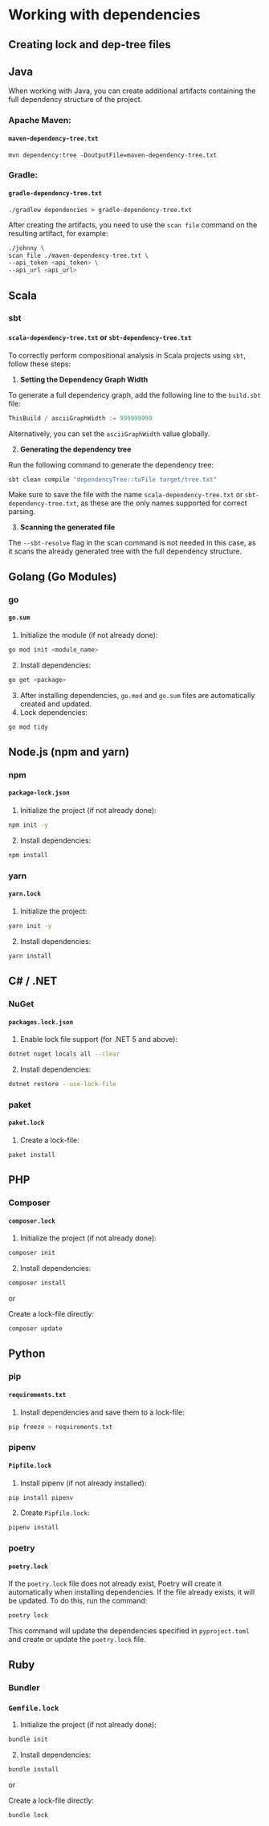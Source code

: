 # Working with dependencies

## Creating lock and dep-tree files

## Java

When working with Java, you can create additional artifacts containing the full dependency structure of the project.

### Apache Maven:

#### `maven-dependency-tree.txt`

```
mvn dependency:tree -DoutputFile=maven-dependency-tree.txt
```

### Gradle:

#### `gradle-dependency-tree.txt`

```
./gradlew dependencies > gradle-dependency-tree.txt
```

After creating the artifacts, you need to use the `scan file` command on the resulting artifact, for example:

``` bash
./johnny \
scan file ./maven-dependency-tree.txt \
--api_token <api_token> \
--api_url <api_url>
```

## Scala

### sbt

#### `scala-dependency-tree.txt` or `sbt-dependency-tree.txt`

To correctly perform compositional analysis in Scala projects using `sbt`, follow these steps:

1. **Setting the Dependency Graph Width**

To generate a full dependency graph, add the following line to the `build.sbt` file:

```scala
ThisBuild / asciiGraphWidth := 999999999
```

Alternatively, you can set the `asciiGraphWidth` value globally.

2. **Generating the dependency tree**

Run the following command to generate the dependency tree:

```bash
sbt clean compile "dependencyTree::toFile target/tree.txt"
```

Make sure to save the file with the name `scala-dependency-tree.txt` or `sbt-dependency-tree.txt`, as these are the only names supported for correct parsing.

3. **Scanning the generated file**

The `--sbt-resolve` flag in the scan command is not needed in this case, as it scans the already generated tree with the full dependency structure.

## Golang (Go Modules)

### go

#### `go.sum`

1. Initialize the module (if not already done):
```sh
go mod init <module_name>
```
2. Install dependencies:
```sh
go get <package>
```
3. After installing dependencies, `go.mod` and `go.sum` files are automatically created and updated.
4. Lock dependencies:
```sh
go mod tidy
```

## Node.js (npm and yarn)

### npm

#### `package-lock.json`

1. Initialize the project (if not already done):
```sh
npm init -y
```
2. Install dependencies:
```sh
npm install
```

### yarn

#### `yarn.lock`

1. Initialize the project:
```sh
yarn init -y
```
2. Install dependencies:
```sh
yarn install
```

## C# / .NET

### NuGet

#### `packages.lock.json`

1. Enable lock file support (for .NET 5 and above):
```sh
dotnet nuget locals all --clear
```
2. Install dependencies:
```sh
dotnet restore --use-lock-file
```

### paket

#### `paket.lock`

1. Create a lock-file:
```sh
paket install
```

## PHP

### Composer

#### `composer.lock`

1. Initialize the project (if not already done):
```sh
composer init
```
2. Install dependencies:
```sh
composer install
```

or

Create a lock-file directly:
```sh
composer update
```

## Python

### pip

#### `requirements.txt`

1. Install dependencies and save them to a lock-file:
```sh
pip freeze > requirements.txt
```

### pipenv

#### `Pipfile.lock`

1. Install pipenv (if not already installed):
```sh
pip install pipenv
```
2. Create `Pipfile.lock`:
```sh
pipenv install
```

### poetry

#### `poetry.lock`

If the `poetry.lock` file does not already exist, Poetry will create it automatically when installing dependencies. If the file already exists, it will be updated. To do this, run the command:

```bash
poetry lock
```

This command will update the dependencies specified in `pyproject.toml` and create or update the `poetry.lock` file.

## Ruby

### Bundler

### `Gemfile.lock`

1. Initialize the project (if not already done):
```sh
bundle init
```
2. Install dependencies:
```sh
bundle install
```

or

Create a lock-file directly:
```sh
bundle lock
```